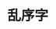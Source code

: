 <script setup>
  import { Lorem } from '../../assets/lorem.js'

  const o1 = new Lorem()
  o1.loadUrl('data/xyy.txt').then(() => {
    console.log(o1.words(6))
    console.log(o1.words(8))
    console.log(o1.words(10))
  })
</script>

# 乱序字
